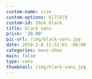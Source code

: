 ```yaml
---
custom-name: size
custom-options: 6|7|8|9
custom-id: Shoe_black
title: black vans
price: '20.00'
pic-url: /img/black-vans.jpg
date: 2018-2-8 11:51:01 -08:00
categories: mens-shoe
main: false
type: vans
thumbnail: /img/black-vans.jpg
---
```

